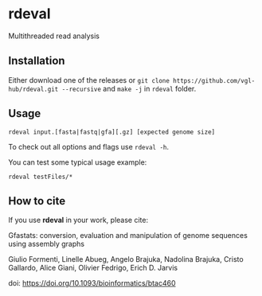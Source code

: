 # rdeval
Multithreaded read analysis

## Installation

Either download one of the releases or `git clone https://github.com/vgl-hub/rdeval.git --recursive` and `make -j` in `rdeval` folder.

## Usage

`rdeval input.[fasta|fastq|gfa][.gz] [expected genome size]`

To check out all options and flags use `rdeval -h`.

You can test some typical usage example:

```
rdeval testFiles/* 
```

## How to cite

If you use **rdeval** in your work, please cite:

Gfastats: conversion, evaluation and manipulation of genome sequences using assembly graphs

Giulio Formenti, Linelle Abueg, Angelo Brajuka, Nadolina Brajuka, Cristo Gallardo, Alice Giani, Olivier Fedrigo, Erich D. Jarvis

doi: https://doi.org/10.1093/bioinformatics/btac460
